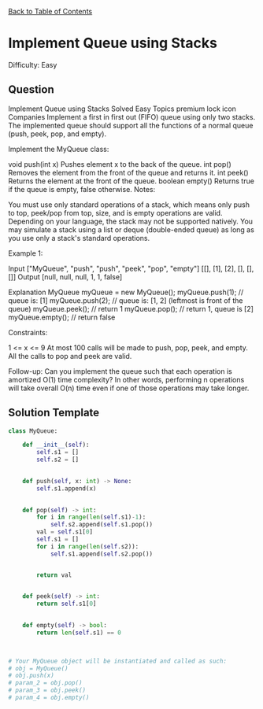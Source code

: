 [Back to Table of Contents](../README.md)

# Implement Queue using Stacks
Difficulty: Easy

## Question
Implement Queue using Stacks
Solved
Easy
Topics
premium lock icon
Companies
Implement a first in first out (FIFO) queue using only two stacks. The implemented queue should support all the functions of a normal queue (push, peek, pop, and empty).

Implement the MyQueue class:

void push(int x) Pushes element x to the back of the queue.
int pop() Removes the element from the front of the queue and returns it.
int peek() Returns the element at the front of the queue.
boolean empty() Returns true if the queue is empty, false otherwise.
Notes:

You must use only standard operations of a stack, which means only push to top, peek/pop from top, size, and is empty operations are valid.
Depending on your language, the stack may not be supported natively. You may simulate a stack using a list or deque (double-ended queue) as long as you use only a stack's standard operations.
 

Example 1:

Input
["MyQueue", "push", "push", "peek", "pop", "empty"]
[[], [1], [2], [], [], []]
Output
[null, null, null, 1, 1, false]

Explanation
MyQueue myQueue = new MyQueue();
myQueue.push(1); // queue is: [1]
myQueue.push(2); // queue is: [1, 2] (leftmost is front of the queue)
myQueue.peek(); // return 1
myQueue.pop(); // return 1, queue is [2]
myQueue.empty(); // return false
 

Constraints:

1 <= x <= 9
At most 100 calls will be made to push, pop, peek, and empty.
All the calls to pop and peek are valid.
 

Follow-up: Can you implement the queue such that each operation is amortized O(1) time complexity? In other words, performing n operations will take overall O(n) time even if one of those operations may take longer.

## Solution Template
```python
class MyQueue:

    def __init__(self):
        self.s1 = []
        self.s2 = []
        

    def push(self, x: int) -> None:
        self.s1.append(x)
        

    def pop(self) -> int:
        for i in range(len(self.s1)-1):
            self.s2.append(self.s1.pop())
        val = self.s1[0]
        self.s1 = []
        for i in range(len(self.s2)):
            self.s1.append(self.s2.pop())


        return val
        

    def peek(self) -> int:
        return self.s1[0]
        

    def empty(self) -> bool:
        return len(self.s1) == 0
        


# Your MyQueue object will be instantiated and called as such:
# obj = MyQueue()
# obj.push(x)
# param_2 = obj.pop()
# param_3 = obj.peek()
# param_4 = obj.empty()
```
